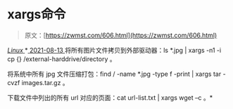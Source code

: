 <!--yml
category: 未分类
date: 0001-01-01 00:00:00
--->

# xargs命令

> 原文：[https://zwmst.com/606.html](https://zwmst.com/606.html)

   [ *Linux* ](https://zwmst.com/linux)*[ <time datetime="2021-08-14T07:38:40+08:00"> 2021-08-13 </time> ](https://zwmst.com/606.html)  将所有图片文件拷贝到外部驱动器：ls *.jpg | xargs -n1 -i cp {} /external-harddrive/directory 。

将系统中所有 jpg 文件压缩打包：find / -name *.jpg -type f -print | xargs tar -cvzf images.tar.gz 。

下载文件中列出的所有 url 对应的页面：cat url-list.txt | xargs wget –c 。*